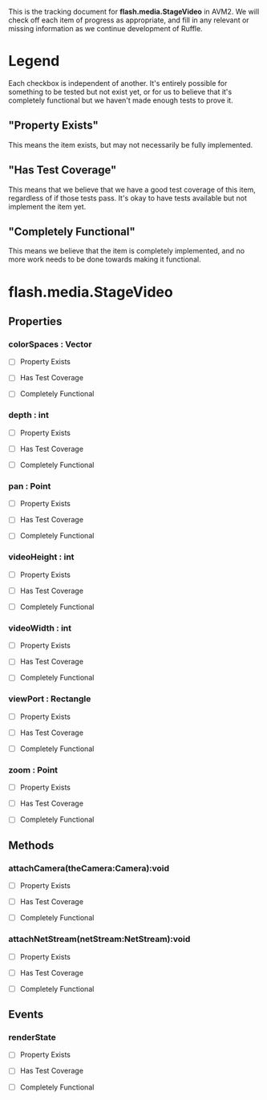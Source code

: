 This is the tracking document for **flash.media.StageVideo** in AVM2. We will check off each item of progress as appropriate, and fill in any relevant or missing information as we continue development of Ruffle.
# Legend

Each checkbox is independent of another. It's entirely possible for something to be tested but not exist yet, or for us to believe that it's completely functional but we haven't made enough tests to prove it.
## "Property Exists"

This means the item exists, but may not necessarily be fully implemented.
## "Has Test Coverage"

This means that we believe that we have a good test coverage of this item, regardless of if those tests pass. It's okay to have tests available but not implement the item yet.
## "Completely Functional"

This means we believe that the item is completely implemented, and no more work needs to be done towards making it functional.
# flash.media.StageVideo
## Properties
### colorSpaces : Vector

* [ ] Property Exists

* [ ] Has Test Coverage

* [ ] Completely Functional


### depth : int

* [ ] Property Exists

* [ ] Has Test Coverage

* [ ] Completely Functional


### pan : Point

* [ ] Property Exists

* [ ] Has Test Coverage

* [ ] Completely Functional


### videoHeight : int

* [ ] Property Exists

* [ ] Has Test Coverage

* [ ] Completely Functional


### videoWidth : int

* [ ] Property Exists

* [ ] Has Test Coverage

* [ ] Completely Functional


### viewPort : Rectangle

* [ ] Property Exists

* [ ] Has Test Coverage

* [ ] Completely Functional


### zoom : Point

* [ ] Property Exists

* [ ] Has Test Coverage

* [ ] Completely Functional


## Methods
### attachCamera(theCamera:Camera):void

* [ ] Property Exists

* [ ] Has Test Coverage

* [ ] Completely Functional


### attachNetStream(netStream:NetStream):void

* [ ] Property Exists

* [ ] Has Test Coverage

* [ ] Completely Functional


## Events
### renderState

* [ ] Property Exists

* [ ] Has Test Coverage

* [ ] Completely Functional